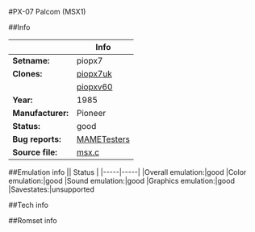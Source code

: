 #PX-07 Palcom (MSX1)

##Info

||Info|
|-----|-----|
|**Setname:**|piopx7
|**Clones:**|[piopx7uk](piopx7uk.md)
||[piopxv60](piopxv60.md)
|**Year:**|1985
|**Manufacturer:**|Pioneer
|**Status:**|good
|**Bug reports:**|[MAMETesters](http://mametesters.org/view_all_set.php?type=1&temporary=y&search=msx.c)
|**Source file:**|[msx.c](https://github.com/mamedev/mame/blob/master/src/mess/drivers/msx.c)

##Emulation info
|| Status |
|-----|-----|
|Overall emulation:|good
|Color emulation:|good
|Sound emulation:|good
|Graphics emulation:|good
|Savestates:|unsupported

##Tech info

##Romset info

<!--- START OF EDITED COMMENT DO NOT TOUCH TEXT ABOVE-->
